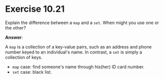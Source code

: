 # Exercise 10.21

Explain the difference between a `map` and a `set`. When might you use one or the other?

**Answer**:

A `map` is a collection of a key-value pairs, such as an address and phone number keyed to an individual's name. In contrast, a `set` is simply a collection of keys.

- `map` case: find someone's name through his(her) ID card number.
- `set` case: black list.